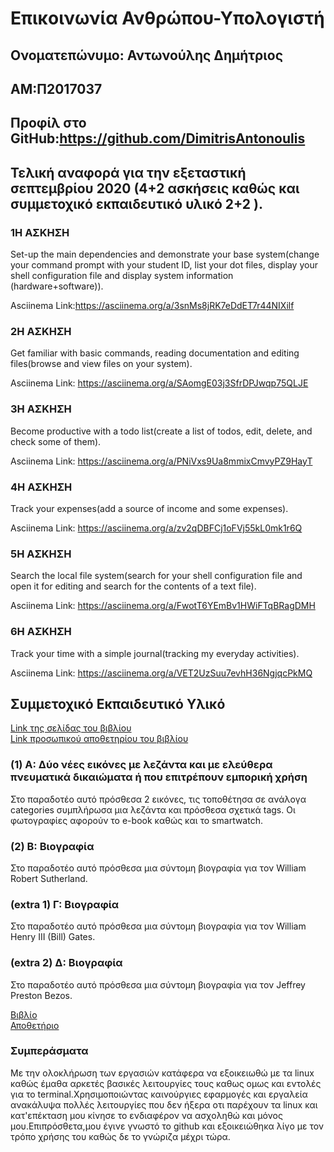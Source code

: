 # Επικοινωνία Ανθρώπου-Υπολογιστή
## Ονοματεπώνυμο: Αντωνούλης Δημήτριος  
## ΑΜ:Π2017037
## Προφίλ στο GitHub:https://github.com/DimitrisAntonoulis

## Τελική αναφορά για την εξεταστική σεπτεμβρίου 2020 (4+2 ασκήσεις καθώς και συμμετοχικό εκπαιδευτικό υλικό 2+2 ).

### 1Η ΑΣΚΗΣΗ
Set-up the main dependencies and demonstrate your base system(change your command prompt with your student ID, list your dot files, display your shell configuration file and display system information (hardware+software)).

Asciinema Link:https://asciinema.org/a/3snMs8jRK7eDdET7r44NIXilf

### 2Η ΑΣΚΗΣΗ
Get familiar with basic commands, reading documentation and editing files(browse and view files on your system).

Asciinema Link: https://asciinema.org/a/SAomgE03j3SfrDPJwqp75QLJE

### 3Η ΑΣΚΗΣΗ
Become productive with a todo list(create a list of todos, edit, delete, and check some of them).

Asciinema Link: https://asciinema.org/a/PNiVxs9Ua8mmixCmvyPZ9HayT

### 4Η ΑΣΚΗΣΗ
Track your expenses(add a source of income and some expenses).

Asciinema Link: https://asciinema.org/a/zv2qDBFCj1oFVj55kL0mk1r6Q

### 5Η ΑΣΚΗΣΗ
Search the local file system(search for your shell configuration file and open it for editing and search for the contents of a text file).

Asciinema Link: https://asciinema.org/a/FwotT6YEmBv1HWiFTqBRagDMH

### 6Η ΑΣΚΗΣΗ
Track your time with a simple journal(tracking my everyday activities).

Asciinema Link: https://asciinema.org/a/VET2UzSuu7evhH36NgjqcPkMQ



## Συμμετοχικό Εκπαιδευτικό Υλικό

[Link της σελίδας του βιβλίου](https://dimitrisantonoulis.netlify.com/)</br>
[Link προσωπικού αποθετηρίου του βιβλίου](https://github.com/DimitrisAntonoulis/gr)

### (1) A: Δύο νέες εικόνες με λεζάντα και με ελεύθερα πνευματικά δικαιώματα ή που επιτρέπουν εμπορική χρήση

Στο παραδοτέο αυτό πρόσθεσα 2 εικόνες, τις τοποθέτησα σε ανάλογα categories συμπλήρωσα μια λεζάντα και πρόσθεσα σχετικά tags. Οι φωτογραφίες αφορούν το e-book καθώς και το smartwatch.


### (2) Β: Βιογραφία

Στο παραδοτέο αυτό πρόσθεσα μια σύντομη βιογραφία για τον William Robert Sutherland.

### (extra 1) Γ: Βιογραφία

Στο παραδοτέο αυτό πρόσθεσα μια σύντομη βιογραφία για τον William Henry III (Bill) Gates.

### (extra 2) Δ: Βιογραφία

Στο παραδοτέο αυτό πρόσθεσα μια σύντομη βιογραφία για τον Jeffrey Preston Bezos.

[Bιβλίο](https://dimitrisantonoulis.netlify.com/)</br>
[Αποθετήριο](https://github.com/DimitrisAntonoulis/gr)

### Συμπεράσματα
 
Με την ολοκλήρωση των εργασιών κατάφερα να εξοικειωθώ με τα linux καθώς έμαθα αρκετές βασικές λειτουργίες τους καθως ομως και εντολές για το terminal.Χρησιμοποιώντας καινούργιες εφαρμογές και εργαλεία ανακάλυψα πολλές λειτουργίες που δεν ήξερα οτι παρέχουν τα linux και κατ'επέκταση μου κίνησε το ενδιαφέρον να ασχοληθώ και μόνος μου.Επιπρόσθετα,μου έγινε γνωστό το github και εξοικειώθηκα λίγο με τον τρόπο χρήσης του καθώς δε το γνώριζα μέχρι τώρα.
